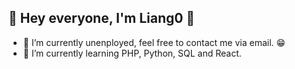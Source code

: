 ## 👋 Hey everyone, I'm Liang0 👋

- 🔭 I’m currently unenployed, feel free to contact me via email. 😁
- 🌱 I’m currently learning PHP, Python, SQL and React.


